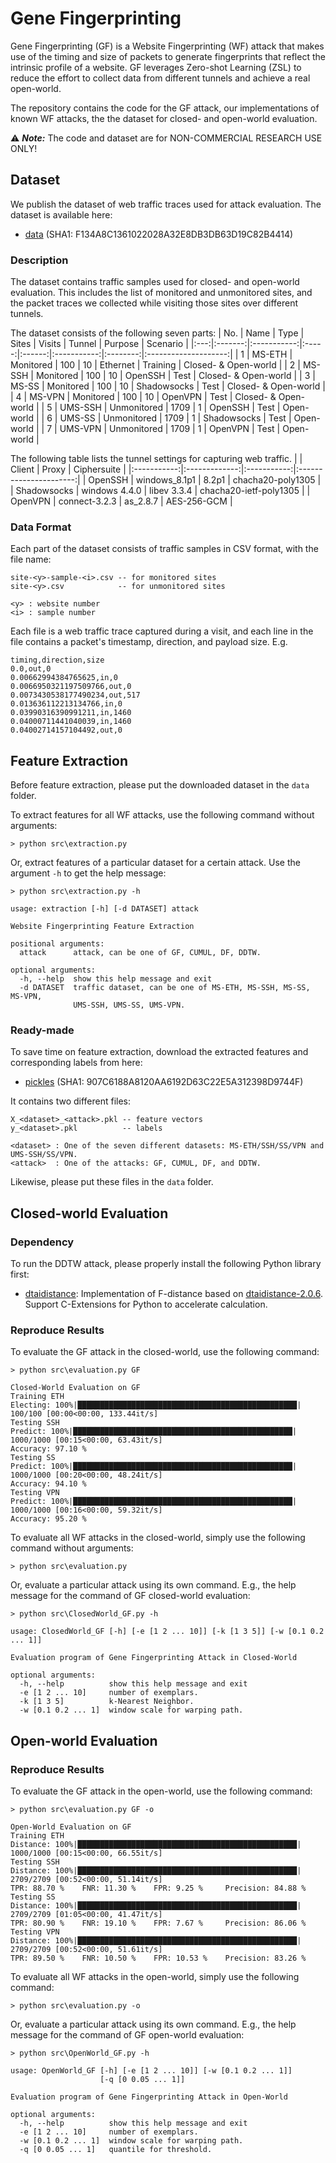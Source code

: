 # Gene Fingerprinting

Gene Fingerprinting (GF) is a Website Fingerprinting (WF) attack that makes use of the timing and size of packets to generate fingerprints that reflect the intrinsic profile of a website.
GF leverages Zero-shot Learning (ZSL) to reduce the effort to collect data from different tunnels and achieve a real open-world.

The repository contains the code for the GF attack, our implementations of known WF attacks, the the dataset for closed- and open-world evaluation.

:warning: ***Note:*** The code and dataset are for NON-COMMERCIAL RESEARCH USE ONLY!

## Dataset

We publish the dataset of web traffic traces used for attack evaluation.
The dataset is available here:

* [data](https://mega.nz/file/UZZl2CCZ#XDcTJHun8Pa9aig-CS0oU0hCjxZLMXF-DZ9EM3HQgtI) (SHA1: F134A8C1361022028A32E8DB3DB63D19C82B4414)

### Description

The dataset contains traffic samples used for closed- and open-world evaluation.
This includes the list of monitored and unmonitored sites, and the packet traces we collected while visiting those sites over different tunnels.

The dataset consists of the following seven parts:
| No. |   Name  |     Type    | Sites | Visits |    Tunnel   |  Purpose |       Scenario       |
|:---:|:-------:|:-----------:|:-----:|:------:|:-----------:|:--------:|:--------------------:|
|  1  |  MS-ETH |  Monitored  |  100  |   10   |   Ethernet  | Training | Closed- & Open-world |
|  2  |  MS-SSH |  Monitored  |  100  |   10   |   OpenSSH   |   Test   | Closed- & Open-world |
|  3  |  MS-SS  |  Monitored  |  100  |   10   | Shadowsocks |   Test   | Closed- & Open-world |
|  4  |  MS-VPN |  Monitored  |  100  |   10   |   OpenVPN   |   Test   | Closed- & Open-world |
|  5  | UMS-SSH | Unmonitored |  1709 |    1   |   OpenSSH   |   Test   |      Open-world      |
|  6  |  UMS-SS | Unmonitored |  1709 |    1   | Shadowsocks |   Test   |      Open-world      |
|  7  | UMS-VPN | Unmonitored |  1709 |    1   |   OpenVPN   |   Test   |      Open-world      |

The following table lists the tunnel settings for capturing web traffic.
|             |     Client    |    Proxy    |       Ciphersuite      |
|:-----------:|:-------------:|:-----------:|:----------------------:|
|   OpenSSH   | windows_8.1p1 |    8.2p1    |    chacha20-poly1305   |
| Shadowsocks | windows 4.4.0 | libev 3.3.4 | chacha20-ietf-poly1305 |
|   OpenVPN   | connect-3.2.3 |   as_2.8.7  |       AES-256-GCM      |

### Data Format

Each part of the dataset consists of traffic samples in CSV format, with the file name:
```
site-<y>-sample-<i>.csv -- for monitored sites
site-<y>.csv            -- for unmonitored sites

<y> : website number
<i> : sample number
```

Each file is a web traffic trace captured during a visit, and each line in the file contains a packet's timestamp, direction, and payload size. E.g.
```
timing,direction,size
0.0,out,0
0.00662994384765625,in,0
0.0066950321197509766,out,0
0.0073430538177490234,out,517
0.013636112213134766,in,0
0.03990316390991211,in,1460
0.04000711441040039,in,1460
0.04002714157104492,out,0
```

## Feature Extraction

Before feature extraction, please put the downloaded dataset in the `data` folder.

To extract features for all WF attacks, use the following command without arguments:
```
> python src\extraction.py
```

Or, extract features of a particular dataset for a certain attack.
Use the argument `-h` to get the help message:
```
> python src\extraction.py -h

usage: extraction [-h] [-d DATASET] attack

Website Fingerprinting Feature Extraction

positional arguments:
  attack      attack, can be one of GF, CUMUL, DF, DDTW.

optional arguments:
  -h, --help  show this help message and exit
  -d DATASET  traffic dataset, can be one of MS-ETH, MS-SSH, MS-SS, MS-VPN,
              UMS-SSH, UMS-SS, UMS-VPN.
```

### Ready-made

To save time on feature extraction, download the extracted features and corresponding labels from here:

* [pickles](https://mega.nz/file/lFQDSaAT#dJ6guM3la2TTxQBaLZiSj2DkPDKgKPmUIC_-4YrUiLM) (SHA1: 907C6188A8120AA6192D63C22E5A312398D9744F)

It contains two different files:
```   
X_<dataset>_<attack>.pkl -- feature vectors
y_<dataset>.pkl          -- labels

<dataset> : One of the seven different datasets: MS-ETH/SSH/SS/VPN and UMS-SSH/SS/VPN.
<attack>  : One of the attacks: GF, CUMUL, DF, and DDTW.
```

Likewise, please put these files in the `data` folder.

## Closed-world Evaluation

### Dependency

To run the DDTW attack, please properly install the following Python library first:

* [dtaidistance](https://github.com/gene-fingerprinting/dtaidistance-2.0.6_F-distance): Implementation of F-distance based on [dtaidistance-2.0.6](https://github.com/wannesm/dtaidistance). Support C-Extensions for Python to accelerate calculation.

### Reproduce Results

To evaluate the GF attack in the closed-world, use the following command:
```
> python src\evaluation.py GF

Closed-World Evaluation on GF
Training ETH
Electing: 100%|█████████████████████████████████████████████████| 100/100 [00:00<00:00, 133.44it/s]
Testing SSH
Predict: 100%|█████████████████████████████████████████████████| 1000/1000 [00:15<00:00, 63.43it/s]
Accuracy: 97.10 %
Testing SS
Predict: 100%|█████████████████████████████████████████████████| 1000/1000 [00:20<00:00, 48.24it/s]
Accuracy: 94.10 %
Testing VPN
Predict: 100%|█████████████████████████████████████████████████| 1000/1000 [00:16<00:00, 59.32it/s]
Accuracy: 95.20 %
```

To evaluate all WF attacks in the closed-world, simply use the following command without arguments:
```
> python src\evaluation.py
```

Or, evaluate a particular attack using its own command. E.g., the help message for the command of GF closed-world evaluation:
```
> python src\ClosedWorld_GF.py -h

usage: ClosedWorld_GF [-h] [-e [1 2 ... 10]] [-k [1 3 5]] [-w [0.1 0.2 ... 1]]

Evaluation program of Gene Fingerprinting Attack in Closed-World

optional arguments:
  -h, --help          show this help message and exit
  -e [1 2 ... 10]     number of exemplars.
  -k [1 3 5]          k-Nearest Neighbor.
  -w [0.1 0.2 ... 1]  window scale for warping path.
```

## Open-world Evaluation

### Reproduce Results

To evaluate the GF attack in the open-world, use the following command:
```
> python src\evaluation.py GF -o

Open-World Evaluation on GF
Training ETH
Distance: 100%|█████████████████████████████████████████████████| 1000/1000 [00:15<00:00, 66.55it/s]
Testing SSH
Distance: 100%|█████████████████████████████████████████████████| 2709/2709 [00:52<00:00, 51.14it/s]
TPR: 88.70 %    FNR: 11.30 %    FPR: 9.25 %     Precision: 84.88 %
Testing SS
Distance: 100%|█████████████████████████████████████████████████| 2709/2709 [01:05<00:00, 41.47it/s]
TPR: 80.90 %    FNR: 19.10 %    FPR: 7.67 %     Precision: 86.06 %
Testing VPN
Distance: 100%|█████████████████████████████████████████████████| 2709/2709 [00:52<00:00, 51.61it/s]
TPR: 89.50 %    FNR: 10.50 %    FPR: 10.53 %    Precision: 83.26 %
```

To evaluate all WF attacks in the open-world, simply use the following command:
```
> python src\evaluation.py -o
```

Or, evaluate a particular attack using its own command. E.g., the help message for the command of GF open-world evaluation:
```
> python src\OpenWorld_GF.py -h

usage: OpenWorld_GF [-h] [-e [1 2 ... 10]] [-w [0.1 0.2 ... 1]]
                    [-q [0 0.05 ... 1]]

Evaluation program of Gene Fingerprinting Attack in Open-World

optional arguments:
  -h, --help          show this help message and exit
  -e [1 2 ... 10]     number of exemplars.
  -w [0.1 0.2 ... 1]  window scale for warping path.
  -q [0 0.05 ... 1]   quantile for threshold.
```

